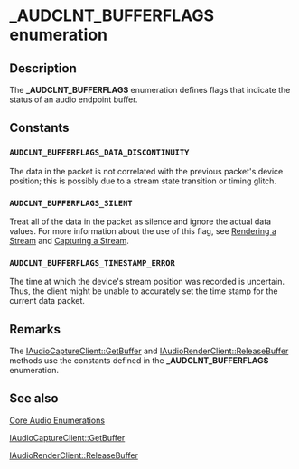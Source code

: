 # _AUDCLNT_BUFFERFLAGS enumeration

## Description

The **_AUDCLNT_BUFFERFLAGS** enumeration defines flags that indicate the status of an audio endpoint buffer.

## Constants

### `AUDCLNT_BUFFERFLAGS_DATA_DISCONTINUITY`

The data in the packet is not correlated with the previous packet's device position; this is possibly due to a stream state transition or timing glitch.

### `AUDCLNT_BUFFERFLAGS_SILENT`

Treat all of the data in the packet as silence and ignore the actual data values. For more information about the use of this flag, see [Rendering a Stream](https://learn.microsoft.com/windows/desktop/CoreAudio/rendering-a-stream) and [Capturing a Stream](https://learn.microsoft.com/windows/desktop/CoreAudio/capturing-a-stream).

### `AUDCLNT_BUFFERFLAGS_TIMESTAMP_ERROR`

The time at which the device's stream position was recorded is uncertain. Thus, the client might be unable to accurately set the time stamp for the current data packet.

## Remarks

The [IAudioCaptureClient::GetBuffer](https://learn.microsoft.com/windows/desktop/api/audioclient/nf-audioclient-iaudiocaptureclient-getbuffer) and [IAudioRenderClient::ReleaseBuffer](https://learn.microsoft.com/windows/desktop/api/audioclient/nf-audioclient-iaudiorenderclient-releasebuffer) methods use the constants defined in the **_AUDCLNT_BUFFERFLAGS** enumeration.

## See also

[Core Audio Enumerations](https://learn.microsoft.com/windows/desktop/CoreAudio/core-audio-enumerations)

[IAudioCaptureClient::GetBuffer](https://learn.microsoft.com/windows/desktop/api/audioclient/nf-audioclient-iaudiocaptureclient-getbuffer)

[IAudioRenderClient::ReleaseBuffer](https://learn.microsoft.com/windows/desktop/api/audioclient/nf-audioclient-iaudiorenderclient-releasebuffer)
